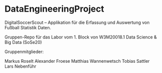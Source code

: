 # DataEngineeringProject

DigitalSoccerScout – Applikation für die Erfassung und Auswertung von Fußball Statistik Daten.

Gruppen-Repo für das Labor vom 1. Block von W3M20018.1 Data Science & Big Data (SoSe20)

Gruppenmitglieder:

Markus Roselt
Alexander Froese
Matthias Wannenwetsch
Tobias Sattler
Lars Nebenführ
